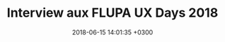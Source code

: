 ---
title: "Interview aux FLUPA UX Days 2018"
date:   2018-06-15 14:01:35 +0300
targeturl: "https://www.youtube.com/watch?v=ekv6avtS7B8"
description: "Interview lors des FLUPA UX Days 2018 à la Cité des Sciences et de l'Industrie de Paris."
tags: [Interview]
---